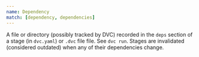 ```yaml
---
name: Dependency
match: [dependency, dependencies]
---
```


A file or directory (possibly tracked by DVC) recorded in the `deps` section of
a stage (in `dvc.yaml`) or `.dvc` file file. See `dvc run`. Stages are
invalidated (considered outdated) when any of their dependencies change.

